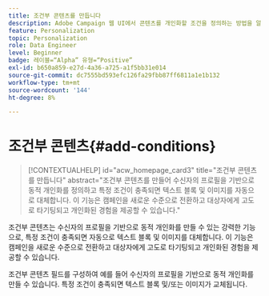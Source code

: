 ```yaml
---
title: 조건부 콘텐츠를 만듭니다
description: Adobe Campaign 웹 UI에서 콘텐츠를 개인화할 조건을 정의하는 방법을 알아봅니다
feature: Personalization
topic: Personalization
role: Data Engineer
level: Beginner
badge: 레이블=“Alpha” 유형=“Positive”
exl-id: b650a859-e27d-4a36-a725-a1f5bb31e014
source-git-commit: dc7555bd593efc126fa29fbb87ff6811a1e1b132
workflow-type: tm+mt
source-wordcount: '144'
ht-degree: 8%

---
```


# 조건부 콘텐츠{#add-conditions}

>[!CONTEXTUALHELP]
>id="acw_homepage_card3"
>title="조건부 콘텐츠를 만듭니다"
>abstract="조건부 콘텐츠를 만들어 수신자의 프로필을 기반으로 동적 개인화를 정의하고 특정 조건이 충족되면 텍스트 블록 및 이미지를 자동으로 대체합니다. 이 기능은 캠페인을 새로운 수준으로 전환하고 대상자에게 고도로 타기팅되고 개인화된 경험을 제공할 수 있습니다."


조건부 콘텐츠는 수신자의 프로필을 기반으로 동적 개인화를 만들 수 있는 강력한 기능으로, 특정 조건이 충족되면 자동으로 텍스트 블록 및 이미지를 대체합니다. 이 기능은 캠페인을 새로운 수준으로 전환하고 대상자에게 고도로 타기팅되고 개인화된 경험을 제공할 수 있습니다.

조건부 콘텐츠 필드를 구성하여 예를 들어 수신자의 프로필을 기반으로 동적 개인화를 만들 수 있습니다. 특정 조건이 충족되면 텍스트 블록 및/또는 이미지가 교체됩니다.

